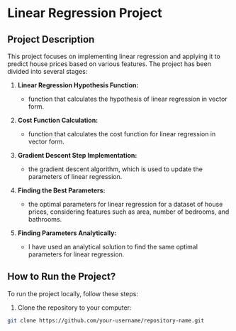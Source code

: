 # Linear Regression Project 



## Project Description

This project focuses on implementing linear regression and applying it to predict house prices based on various features. The project has been divided into several stages:

1. **Linear Regression Hypothesis Function:**
    - function that calculates the hypothesis of linear regression in vector form.

2. **Cost Function Calculation:**
    - function that calculates the cost function for linear regression in vector form.

3. **Gradient Descent Step Implementation:**
    -  the gradient descent algorithm, which is used to update the parameters of linear regression.

4. **Finding the Best Parameters:**
    -  the optimal parameters for linear regression for a dataset of house prices, considering features such as area, number of bedrooms, and bathrooms.

5. **Finding Parameters Analytically:**
    - I have used an analytical solution to find the same optimal parameters for linear regression.

## How to Run the Project?

To run the project locally, follow these steps:

1. Clone the repository to your computer:

```bash
git clone https://github.com/your-username/repository-name.git

